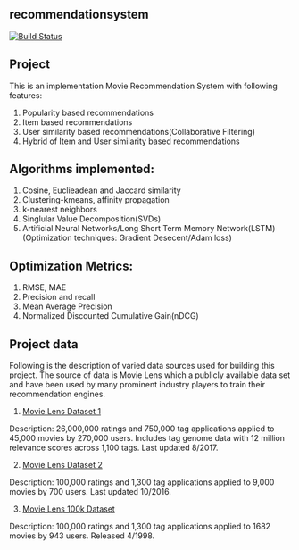 ## recommendationsystem
[![Build Status](https://travis-ci.org/uwescience/recommendationsystem.svg?branch=master)](https://travis-ci.org/uwescience/recommendationsystem)

## Project

This is an implementation Movie Recommendation System with following features:
1. Popularity based recommendations
2. Item based recommendations
3. User similarity based recommendations(Collaborative Filtering)
4. Hybrid of Item and User similarity based recommendations

## Algorithms implemented:

1. Cosine, Euclieadean and Jaccard similarity
2. Clustering-kmeans, affinity propagation 
3. k-nearest neighbors
4. Singlular Value Decomposition(SVDs)
5. Artificial Neural Networks/Long Short Term Memory Network(LSTM) (Optimization techniques: Gradient Desecent/Adam loss)

## Optimization Metrics:
1. RMSE, MAE
2. Precision and recall
3. Mean Average Precision
4. Normalized Discounted Cumulative Gain(nDCG)


## Project data

Following is the description of varied data sources used for building this project. The source of data is Movie Lens which a publicly available data set and have been used by many prominent industry players to train their recommendation engines.

1. [Movie Lens Dataset 1](http://grouplens.org/datasets/movielens/latest/)

Description: 26,000,000 ratings and 750,000 tag applications applied to 45,000 movies by 270,000 users. Includes tag genome data with 12 million relevance scores across 1,100 tags. Last updated 8/2017.

2. [Movie Lens Dataset 2](http://grouplens.org/datasets/movielens/latest/)

Description: 100,000 ratings and 1,300 tag applications applied to 9,000 movies by 700 users. Last updated 10/2016.

3. [Movie Lens 100k Dataset](http://grouplens.org/datasets/movielens/100k/)

Description: 100,000 ratings and 1,300 tag applications applied to 1682 movies by 943 users. Released 4/1998.






